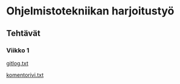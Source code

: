 # Ohjelmistotekniikan harjoitustyö

## Tehtävät

### Viikko 1

[gitlog.txt](https://github.com/karppienkingi/ot-harjoitustyo/blob/master/laskarit/viikko1/gitlog.txt)

[komentorivi.txt](https://github.com/karppienkingi/ot-harjoitustyo/blob/master/laskarit/viikko1/komentorivi.txt)
